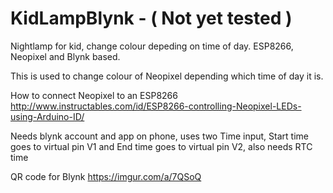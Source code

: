 # KidLampBlynk - ( Not yet tested )
Nightlamp for kid, change colour depeding on time of day. ESP8266, Neopixel and Blynk based.

This is used to change colour of Neopixel depending which time of day it is.

How to connect Neopixel to an ESP8266 http://www.instructables.com/id/ESP8266-controlling-Neopixel-LEDs-using-Arduino-ID/

Needs blynk account and app on phone, uses two Time input, Start time goes to virtual pin V1 and End time goes to virtual pin V2, also needs RTC time

QR code for Blynk https://imgur.com/a/7QSoQ
